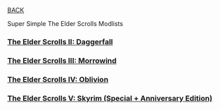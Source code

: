 
[BACK](..)

Super Simple The Elder Scrolls Modlists

### [The Elder Scrolls II: Daggerfall](./daggerfall)

### [The Elder Scrolls III: Morrowind](./morrowind)

### [The Elder Scrolls IV: Oblivion](./oblivion)

### [The Elder Scrolls V: Skyrim (Special + Anniversary Edition)](./skyrim)